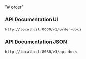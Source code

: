 "# order" 

### API Documentation UI

```
http://localhost:8080/v1/order-docs
```

### API Documentation JSON

```
http://localhost:8080/v3/api-docs
```
